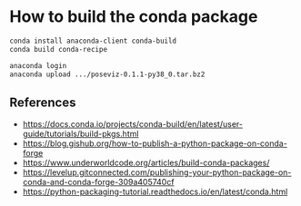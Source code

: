 How to build the conda package
===============================

```bash
conda install anaconda-client conda-build
conda build conda-recipe

anaconda login
anaconda upload .../poseviz-0.1.1-py38_0.tar.bz2
```

## References

- https://docs.conda.io/projects/conda-build/en/latest/user-guide/tutorials/build-pkgs.html
- https://blog.gishub.org/how-to-publish-a-python-package-on-conda-forge
- https://www.underworldcode.org/articles/build-conda-packages/
- https://levelup.gitconnected.com/publishing-your-python-package-on-conda-and-conda-forge-309a405740cf
- https://python-packaging-tutorial.readthedocs.io/en/latest/conda.html
